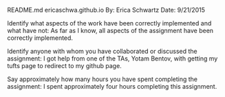 README.md
ericaschwa.github.io
By: Erica Schwartz
Date: 9/21/2015

Identify what aspects of the work have been correctly implemented and what have not:
As far as I know, all aspects of the assignment have been correctly implemented.

Identify anyone with whom you have collaborated or discussed the assignment:
I got help from one of the TAs, Yotam Bentov, with getting my tufts page to
redirect to my github page.

Say approximately how many hours you have spent completing the assignment:
I spent approximately four hours completing this assignment.

